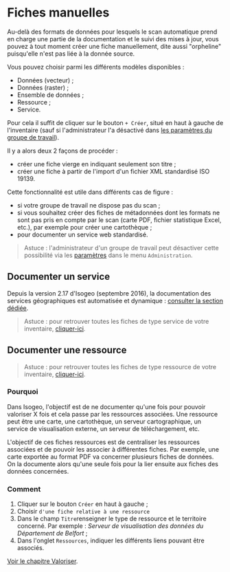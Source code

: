 # Fiches manuelles

Au-delà des formats de données pour lesquels le scan automatique prend en charge une partie de la documentation et le suivi des mises à jour, vous pouvez à tout moment créer une fiche manuellement, dite aussi "orpheline" puisqu'elle n'est pas liée à la donnée source.

Vous pouvez choisir parmi les différents modèles disponibles :

* Données (vecteur) ;
* Données (raster) ;
* Ensemble de données ;
* Ressource ;
* Service.

Pour cela il suffit de cliquer sur le bouton `+ Créer`, situé en haut à gauche de l'inventaire (sauf si l'administrateur l'a désactivé dans [les paramètres du groupe de travail](../admin/group.html)).

Il y a alors deux 2 façons de procéder :

* créer une fiche vierge en indiquant seulement son titre ;
* créer une fiche à partir de l'import d'un fichier XML standardisé ISO 19139.

Cette fonctionnalité est utile dans différents cas de figure :
* si votre groupe de travail ne dispose pas du scan ;
* si vous souhaitez créer des fiches de métadonnées dont les formats ne sont pas pris en compte par le scan (carte PDF, fichier statistique Excel, etc.), par exemple pour créer une cartothèque ;
* pour documenter un service web standardisé.

> Astuce : l'administrateur d'un groupe de travail peut désactiver cette possibilité via les [paramètres](../admin/group.html) dans le menu `Administration`.

## Documenter un service

Depuis la version 2.17 d'Isogeo (septembre 2016), la documentation des services géographiques est automatisée et dynamique : [consulter la section dédiée](../inventory/md_services/srv_howto.html).

> Astuce : pour retrouver toutes les fiches de type service de votre inventaire, [cliquer-ici](https://app.isogeo.com/inventory/search?p=1&ob=_created&od=des&q=type%3Aservice).

## Documenter une ressource

> Astuce : pour retrouver toutes les fiches de type ressource de votre inventaire, [cliquer-ici](https://app.isogeo.com/inventory/search?p=1&ob=_created&od=des&q=type%3Aresource).

### Pourquoi

Dans Isogeo, l'objectif est de ne documenter qu'une fois pour pouvoir valoriser X fois et cela passe par les ressources associées. Une ressource peut être une carte, une cartothèque, un serveur cartographique, un service de visualisation externe, un serveur de téléchargement, etc.

L'objectif de ces fiches ressources est de centraliser les ressources associées et de pouvoir les associer à différentes fiches. Par exemple, une carte exportée au format PDF va concerner plusieurs fiches de données. On la documente alors qu'une seule fois pour la lier ensuite aux fiches des données concernées.

### Comment

1. Cliquer sur le bouton `Créer` en haut à gauche ;
2. Choisir `d'une fiche relative à une ressource `
3. Dans le champ `Titre`renseigner le type de ressource  et le territoire concerné. Par exemple : *Serveur de visualisation des données du Département de Belfort* ;
4. Dans l'onglet `Ressources`, indiquer les différents liens pouvant être associés.

[Voir le chapitre Valoriser](../publish/index.html).


